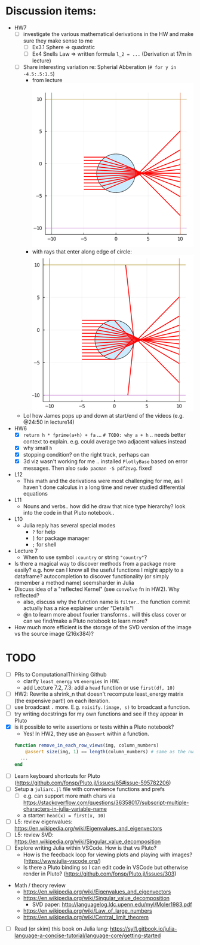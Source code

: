 # Discussion items:
- HW7
  - [ ] investigate the various mathematical derivations in the HW and make sure they make sense to me
    - [ ] Ex3.1 Sphere => quadratic
    - [ ] Ex4 Snells Law => written formula `l_2 = ...` (Derivation at 17m in lecture)
  - [ ] Share interesting variation re: Spherial Abberation (`# for y in -4.5:.5:1.5`)
    - from lecture ![img1](spherical-aberration.png)
    - with rays that enter along edge of circle: ![img2](spherical-aberration1.png)
  - Lol how James pops up and down at start/end of the videos (e.g. @24:50 in lecture14)
- HW6
  - [x] `return h * fprime(a+h) + fa` ... `# TODO: why a + h` .. needs better context to explain. e.g. could average two adjacent values instead
  - [x] why small `h`
  - [x] stopping condition? on the right track, perhaps can
  - [x] 3d viz wasn't working for me .. installed `PlotlyBase` based on error messages. Then also `sudo pacman -S pdf2svg`. fixed!
- L12
  - This math and the derivations were most challenging for me, as I haven't done calculus in a long time and never studied differential equations
- L11
  - Nouns and verbs.. how did he draw that nice type hierarchy? look into the code in that Pluto notebook..
- L10
  - Julia reply has several special modes
    - `?` for help
    - `]` for package manager
    - `;` for shell
- Lecture 7
  - When to use symbol `:country` or string `"country"`?
- Is there a magical way to discover methods from a package more easily? e.g. how can I know all the useful functions I might apply to a dataframe? autocompletion to discover functionality (or simply remember a method name) seemsharder in Julia
- Discuss idea of a "reflected Kernel" (see `convolve` fn in HW2). Why reflected?
  - also, discuss why the function name is `filter`.. the function commit actually has a nice explainer under "Details"!
  - @n to learn more about fourier transforms.. will this class cover or can we find/make a Pluto notebook to learn more?
- How much more efficient is the storage of the SVD version of the image vs the source image (216x384)?

# TODO


- [ ] PRs to ComputationalThinking Github
  - clarify `least_energy` vs `energies` in HW.
  - add Lecture 7.2, 7.3: add a `head` function or use `first(df, 10)`
- [ ] HW2: Rewrite a shrink_n that doesn't recompute least_energy matrix (the expensive part!) on each iteration.
- [ ] use broadcast `.` more. E.g. `noisify.(image, s)` to broadcast a function.
- [ ] try writing docstrings for my own functions and see if they appear in Pluto
- [x] is it possible to write assertions or tests within a Pluto notebook?
  - Yes! In HW2, they use an `@assert` within a function.
  ```julia
  function remove_in_each_row_views(img, column_numbers)
	  @assert size(img, 1) == length(column_numbers) # same as the number of rows
    ...
  end
  ```
- [ ] Learn keyboard shortcuts for Pluto (https://github.com/fonsp/Pluto.jl/issues/65#issue-595782206)
- [ ] Setup a `juliarc.jl` file with convenience functions and prefs
  - [ ] e.g. can support more math chars via https://stackoverflow.com/questions/36358017/subscript-multiple-characters-in-julia-variable-name
  - a starter: `head(x) = first(x, 10)`
- [ ] L5: review eigenvalues: https://en.wikipedia.org/wiki/Eigenvalues_and_eigenvectors
- [ ] L5: review SVD: https://en.wikipedia.org/wiki/Singular_value_decomposition
- [ ] Explore writing Julia within VSCode. How is that vs Pluto?
  - How is the feedback loop for viewing plots and playing with images? (https://www.julia-vscode.org/)
  - Is there a Pluto binding so I can edit code in VSCode but otherwise render in Pluto? (https://github.com/fonsp/Pluto.jl/issues/303)
- Math / theory review
  - https://en.wikipedia.org/wiki/Eigenvalues_and_eigenvectors
  - https://en.wikipedia.org/wiki/Singular_value_decomposition
    - SVD paper: http://languagelog.ldc.upenn.edu/myl/Moler1983.pdf
  - https://en.wikipedia.org/wiki/Law_of_large_numbers
  - https://en.wikipedia.org/wiki/Central_limit_theorem
- [ ] Read (or skim) this book on Julia lang: https://syl1.gitbook.io/julia-language-a-concise-tutorial/language-core/getting-started
